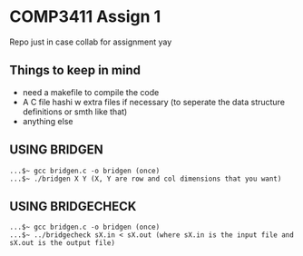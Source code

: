 # COMP3411 Assign 1

Repo just in case collab for assignment yay

## Things to keep in mind

- need a makefile to compile the code
- A C file hashi w extra files if necessary (to seperate the data structure definitions or smth like that)
- anything else

## USING BRIDGEN

``` (terminal)
...$~ gcc bridgen.c -o bridgen (once)
...$~ ./bridgen X Y (X, Y are row and col dimensions that you want)

```

## USING BRIDGECHECK

``` (terminal)
...$~ gcc bridgen.c -o bridgen (once)
...$~ ../bridgecheck sX.in < sX.out (where sX.in is the input file and sX.out is the output file)
```
